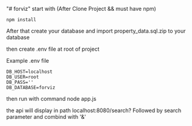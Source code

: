 "# forviz" 
start with (After Clone Project && must have npm)
```
npm install
```
After that create your database and import property_data.sql.zip to your database

then create .env file at root of project

Example .env file
```
DB_HOST=localhost
DB_USER=root
DB_PASS=''
DB_DATABASE=forviz 
```

then run with command node app.js 

the api will display in path localhost:8080/search?  Followed by search parameter and combind with '&'